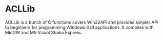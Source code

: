ACLLib
======
ACLLib is a bunch of C functions covers Win32API and provides simpler API to beginners for programming Windows GUI applications. It compiles with MinGW and MS Visual Studio Express.
